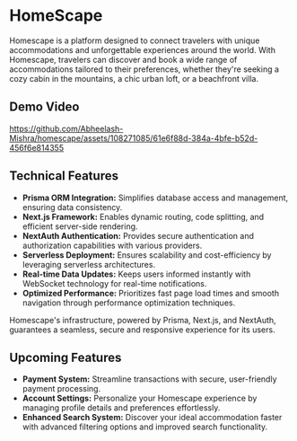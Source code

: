 # HomeScape

Homescape is a platform designed to connect travelers with unique accommodations and unforgettable experiences around the world. With Homescape, travelers can discover and book a wide range of accommodations tailored to their preferences, whether they're seeking a cozy cabin in the mountains, a chic urban loft, or a beachfront villa.

## Demo Video



https://github.com/Abheelash-Mishra/homescape/assets/108271085/61e6f88d-384a-4bfe-b52d-456f6e814355



## Technical Features

- **Prisma ORM Integration:** Simplifies database access and management, ensuring data consistency.
- **Next.js Framework:** Enables dynamic routing, code splitting, and efficient server-side rendering.
- **NextAuth Authentication:** Provides secure authentication and authorization capabilities with various providers.
- **Serverless Deployment:** Ensures scalability and cost-efficiency by leveraging serverless architectures.
- **Real-time Data Updates:** Keeps users informed instantly with WebSocket technology for real-time notifications.
- **Optimized Performance:** Prioritizes fast page load times and smooth navigation through performance optimization techniques.

Homescape's infrastructure, powered by Prisma, Next.js, and NextAuth, guarantees a seamless, secure and responsive experience for its users.

## Upcoming Features

- **Payment System:** Streamline transactions with secure, user-friendly payment processing.
- **Account Settings:** Personalize your Homescape experience by managing profile details and preferences effortlessly.
- **Enhanced Search System:** Discover your ideal accommodation faster with advanced filtering options and improved search functionality. 

